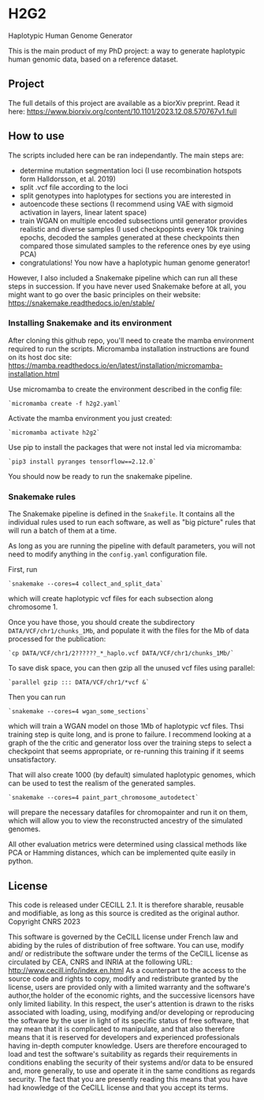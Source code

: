 # H2G2
Haplotypic Human Genome Generator

This is the main product of my PhD project: a way to generate haplotypic human genomic data, based on a reference dataset.

## Project
The full details of this project are available as a biorXiv preprint. Read it here: https://www.biorxiv.org/content/10.1101/2023.12.08.570767v1.full

## How to use 
The scripts included here can be ran independantly. The main steps are:
 - determine mutation segmentation loci (I use recombination hotspots form Halldorsson, et al. 2019)
 - split .vcf file according to the loci
 - split genotypes into haplotypes for sections you are interested in
 - autoencode these sections (I recommend using VAE with sigmoid activation in layers, linear latent space)
 - train WGAN on multiple encoded subsections until generator provides realistic and diverse samples (I used checkpopints every 10k training epochs, decoded the samples generated at these checkpoints then compared those simulated samples to the reference ones by eye using PCA)
 - congratulations! You now have a haplotypic human genome generator!

However, I also included a Snakemake pipeline which can run all these steps in succession.  If you have never used Snakemake before at all, you might want to go over the basic principles on their website: https://snakemake.readthedocs.io/en/stable/

### Installing Snakemake and its environment
After cloning this github repo, you'll need to create the mamba environment required to run the scripts. Micromamba installation instructions are found on its host doc site: https://mamba.readthedocs.io/en/latest/installation/micromamba-installation.html

Use micromamba to create the environment described in the config file: 

    `micromamba create -f h2g2.yaml`
    
Activate the mamba environment you just created:

    `micromamba activate h2g2`
Use pip to install the packages that were not instal
led via micromamba:

    `pip3 install pyranges tensorflow==2.12.0`
    
You should now be ready to run the snakemake pipeline.

### Snakemake rules
The Snakemake pipeline is defined in the `Snakefile`. It contains all the individual rules used to run each software, as well as "big picture" rules that will run a batch of them at a time.

As long as you are running the pipeline with default parameters, you will not need to modify anything in the `config.yaml` configuration file. 

First, run 

    `snakemake --cores=4 collect_and_split_data` 

which will create haplotypic vcf files for each subsection along chromosome 1.

Once you have those, you should create the subdirectory `DATA/VCF/chr1/chunks_1Mb`, and populate it with the files for the Mb of data processed for the publication: 

    `cp DATA/VCF/chr1/2??????_*_haplo.vcf DATA/VCF/chr1/chunks_1Mb/`

To save disk space, you can then gzip all the unused vcf files using parallel: 

    `parallel gzip ::: DATA/VCF/chr1/*vcf &`

Then you can run 

    `snakemake --cores=4 wgan_some_sections`

which will train a WGAN model on those 1Mb of haplotypic vcf files. Thsi training step is quite long, and is prone to failure. I recommend looking at a graph of the the critic and generator loss over the training steps to select a checkpoint that seems appropriate, or re-running this training if it seems unsatisfactory.

That will also create 1000 (by default) simulated haplotypic genomes, which can be used to test the realism of the generated samples.

    `snakemake --cores=4 paint_part_chromosome_autodetect` 

will prepare the necessary datafiles for chromopainter and run it on them, which will allow you to view the reconstructed ancestry of the simulated genomes.

All other evaluation metrics were determined using classical methods like PCA or Hamming distances, which can be implemented quite easily in python.

## License
This code is released under CECILL 2.1. It is therefore sharable, reusable and modifiable, as long as this source is credited as the original author.
Copyright CNRS 2023

This software is governed by the CeCILL  license under French law and abiding
by the rules of distribution of free software. You can use, modify and/ or
redistribute the software under the terms of the CeCILL license as circulated
by CEA, CNRS and INRIA at the following URL:
http://www.cecill.info/index.en.html
As a counterpart to the access to the source code and  rights to copy, modify
and redistribute granted by the license, users are provided only with a limited
warranty  and the software's author,the holder of the economic rights, and the
successive licensors have only limited liability.
In this respect, the user's attention is drawn to the risks associated with
loading, using, modifying and/or developing or reproducing the software by the
user in light of its specific status of free software, that may mean  that it
is complicated to manipulate, and that also therefore means  that it is
reserved for developers  and  experienced professionals having in-depth
computer knowledge. Users are therefore encouraged to load and test the
software's suitability as regards their requirements in conditions enabling
the security of their systems and/or data to be ensured and, more generally,
to use and operate it in the same conditions as regards security.
The fact that you are presently reading this means that you have had knowledge
of the CeCILL license and that you accept its terms.


